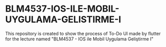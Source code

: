 # BLM4537-IOS-ILE-MOBIL-UYGULAMA-GELISTIRME-I
 This repository is created to show the process of To-Do UI made by flutter for the lecture named "BLM4537 - IOS ile Mobil Uygulama Geliştirme I"
